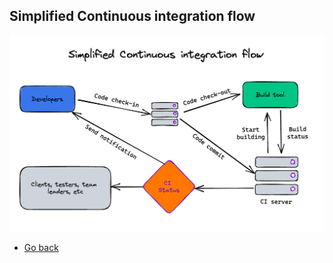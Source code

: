 ## Simplified Continuous integration flow

![Least time](https://raw.githubusercontent.com/AndersDeath/holy-theory/main/images/24-simplified-continious-integration-flow.png)

* [Go back](../readme.md)